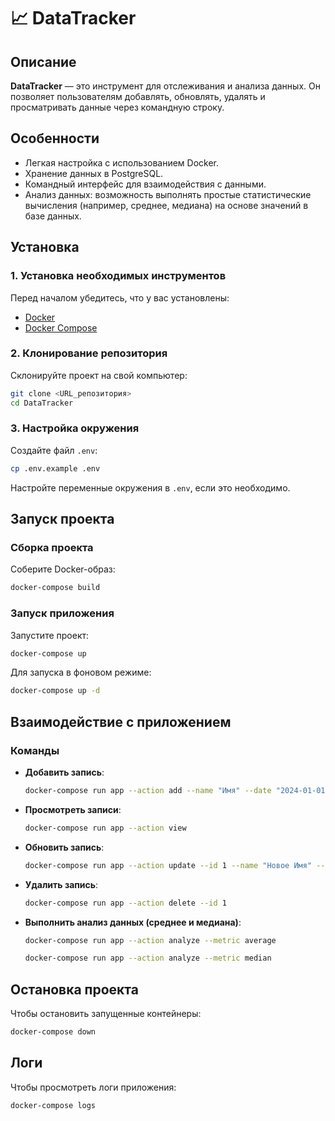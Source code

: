 # 📈 DataTracker

## Описание
**DataTracker** — это инструмент для отслеживания и анализа данных. Он позволяет пользователям добавлять, обновлять, удалять и просматривать данные через командную строку.

## Особенности
- Легкая настройка с использованием Docker.
- Хранение данных в PostgreSQL.
- Командный интерфейс для взаимодействия с данными.
- Анализ данных: возможность выполнять простые статистические вычисления (например, среднее, медиана) на основе значений в базе данных.

## Установка

### 1. Установка необходимых инструментов
Перед началом убедитесь, что у вас установлены:
- [Docker](https://docs.docker.com/get-docker/)
- [Docker Compose](https://docs.docker.com/compose/install/)

### 2. Клонирование репозитория
Склонируйте проект на свой компьютер:
```bash
git clone <URL_репозитория>
cd DataTracker
```

### 3. Настройка окружения
Создайте файл `.env`:
```bash
cp .env.example .env
```
Настройте переменные окружения в `.env`, если это необходимо.

## Запуск проекта

### Сборка проекта
Соберите Docker-образ:
```bash
docker-compose build
```

### Запуск приложения
Запустите проект:
```bash
docker-compose up
```
Для запуска в фоновом режиме:
```bash
docker-compose up -d
```

## Взаимодействие с приложением

### Команды
- **Добавить запись**:
  ```bash
  docker-compose run app --action add --name "Имя" --date "2024-01-01" --value 100
  ```

- **Просмотреть записи**:
  ```bash
  docker-compose run app --action view
  ```

- **Обновить запись**:
  ```bash
  docker-compose run app --action update --id 1 --name "Новое Имя" --date "2024-01-02" --value 150
  ```

- **Удалить запись**:
  ```bash
  docker-compose run app --action delete --id 1
  ```

- **Выполнить анализ данных (среднее и медиана)**:
  ```bash
  docker-compose run app --action analyze --metric average
  ```
  ```bash
  docker-compose run app --action analyze --metric median
  ```

## Остановка проекта
Чтобы остановить запущенные контейнеры:
```bash
docker-compose down
```

## Логи
Чтобы просмотреть логи приложения:
```bash
docker-compose logs
```

